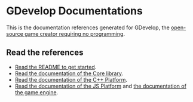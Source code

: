 # GDevelop Documentations

This is the documentation references generated for GDevelop, the [open-source game creator requiring no programming](https://github.com/4ian/GDevelop).

## Read the references

  * [Read the README to get started](https://github.com/4ian/GDevelop).
  * [Read the documentation of the Core library](http://4ian.github.io/GD-Documentation/GDCore%20Documentation).
  * [Read the documentation of the C++ Platform](http://4ian.github.io/GD-Documentation/GDCpp%20Documentation).
  * [Read the documentation of the JS Platform](http://4ian.github.io/GD-Documentation/GDJS%20Documentation) and [the documentation of the game engine](http://4ian.github.io/GD-Documentation/GDJS%20Runtime%20Documentation).
